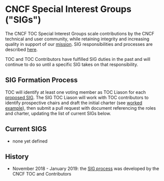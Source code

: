 # CNCF Special Interest Groups ("SIGs")

The CNCF TOC Special Interest Groups scale contributions by the CNCF
technical and user community, while retaining integrity and increasing quality
in support of our [mission](https://github.com/cncf/foundation/blob/master/charter.md#1-mission-of-the-cloud-native-computing-foundation). SIG responsibilities and processes are described [here](https://github.com/cncf/toc/blob/master/sigs/cncf-sigs.md).

TOC and TOC Contributors have fulfilled SIG duties in the past and will continue to do so until a specific SIG takes on that responsibility.

## SIG Formation Process

TOC will identify at least one voting member as TOC Liason for each [proposed SIG](proposed.md).  The SIG TOC Liason will work with TOC contributors to identify prospective chairs and draft the initial charter (see [worked example](https://docs.google.com/document/d/18ufx6TjPavfZubwrpyMwz6KkU-YA_aHaHmBBQkplnr0/edit?usp=sharing)), then submit
a pull request with document referencing the roles and charter, updating the list of current SIGs below.

## Current SIGS

* none yet defined

## History
* November 2018 - January 2019: the [SIG process](https://github.com/cncf/toc/blob/master/sigs/cncf-sigs.md) was developed by the CNCF TOC
and Contributors
